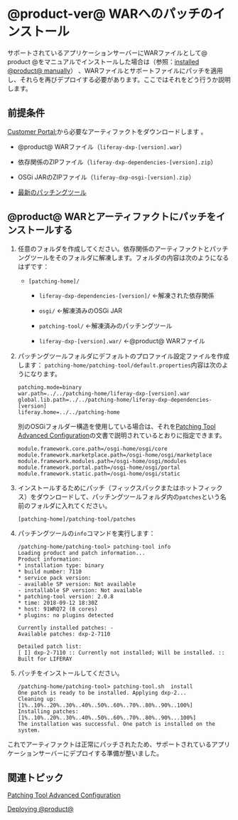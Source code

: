 # @product-ver@ WARへのパッチのインストール[](id=installing-patches-on-the-liferay-de-war)

サポートされているアプリケーションサーバーにWARファイルとして@ product @をマニュアルでインストールした場合は（参照：[installed @product@ manually](/discover/deployment/-/knowledge_base/7-1/installing-liferay-manually)） 、WARファイルとサポートファイルにパッチを適用し、それらを再びデプロイする必要があります。ここではそれをどう行うか説明します。



## 前提条件[](id=prerequisites)


[Customer Portal:](https://web.liferay.com/group/customer/dxp/downloads/7-1)から必要なアーティファクトをダウンロードします 。



- @product@ WARファイル（`liferay-dxp-[version].war`）

- 依存関係のZIPファイル（`liferay-dxp-dependencies-[version].zip`）

- OSGi JARのZIPファイル（`liferay-dxp-osgi-[version].zip`）

- [最新のパッチングツール](https://web.liferay.com/group/customer/dxp/downloads/digital-enterprise/patching-tool)

## @product@ WARとアーティファクトにパッチをインストールする[](id=how-to-install-a-fix-pack-on-the-liferay-war)


1. 任意のフォルダを作成してください。依存関係のアーティファクトとパッチングツールをそのフォルダに解凍します。フォルダの内容は次のようになるはずです：


   - `[patching-home]/`
      - `liferay-dxp-dependencies-[version]/` ←解凍された依存関係

      - `osgi/` ←解凍済みのOSGi JAR

      - `patching-tool/` ←解凍済みのパッチングツール

      - `liferay-dxp-[version].war/` ←@product@ WARファイル


2. パッチングツールフォルダにデフォルトのプロファイル設定ファイルを作成します： `patching-home/patching-tool/default.properties`内容は次のようになります。

       patching.mode=binary
       war.path=../../patching-home/liferay-dxp-[version].war
       global.lib.path=../../patching-home/liferay-dxp-dependencies-[version]
       liferay.home=../../patching-home
   
   別のOSGiフォルダー構造を使用している場合は、それを[Patching Tool Advanced Configuration](/discover/deployment/-/knowledge_base/7-1/patching-tool-advanced-configuration)の文書で説明されているとおりに指定できます。

       module.framework.core.path=/osgi-home/osgi/core
       module.framework.marketplace.path=/osgi-home/osgi/marketplace
       module.framework.modules.path=/osgi-home/osgi/modules
       module.framework.portal.path=/osgi-home/osgi/portal
       module.framework.static.path=/osgi-home/osgi/static
   
3. インストールするためにパッチ（フィックスパックまたはホットフィックス）をダウンロードして、パッチングツールフォルダ内の`patches`という名前のフォルダに入れてください。

       [patching-home]/patching-tool/patches
   
4. パッチングツールの`info`コマンドを実行します：

       /patching-home/patching-tool> patching-tool info
       Loading product and patch information...
       Product information:
       * installation type: binary
       * build number: 7110
       * service pack version:
       - available SP version: Not available
       - installable SP version: Not available
       * patching-tool version: 2.0.8
       * time: 2018-09-12 18:30Z
       * host: 91WRQ72 (8 cores)
       * plugins: no plugins detected
       
       Currently installed patches: -
       Available patches: dxp-2-7110
       
       Detailed patch list:
       [ I] dxp-2-7110 :: Currently not installed; Will be installed. :: Built for LIFERAY
   
5. パッチをインストールしてください。

       /patching-home/patching-tool> patching-tool.sh  install
       One patch is ready to be installed. Applying dxp-2...
       Cleaning up: [1%..10%..20%..30%..40%..50%..60%..70%..80%..90%..100%]
       Installing patches: [1%..10%..20%..30%..40%..50%..60%..70%..80%..90%...100%]
       The installation was successful. One patch is installed on the system.
   
 これでアーティファクトは正常にパッチされたため、サポートされているアプリケーションサーバーにデプロイする準備が整いました。

## 関連トピック[](id=related-topics)

[Patching Tool Advanced Configuration](/discover/deployment/-/knowledge_base/7-1/patching-tool-advanced-configuration)

[Deploying @product@](/discover/deployment/-/knowledge_base/7-1/deploying-product)
